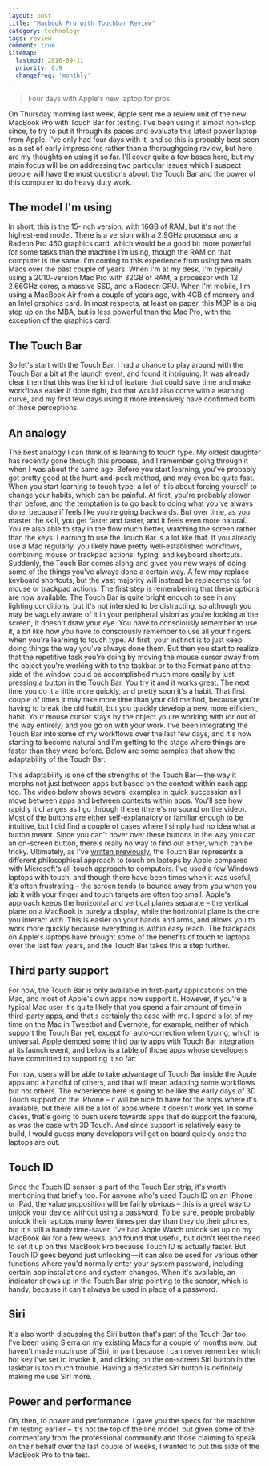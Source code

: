 ```yaml
---
layout: post
title: "Macbook Pro with Touchbar Review"
category: technology
tags: review
comment: true
sitemap:
  lastmod: 2016-09-11
  priority: 0.9
  changefreq: 'monthly'
---  
```

> Four days with Apple's new laptop for pros  

On Thursday morning last week, Apple sent me a review unit of the new MacBook Pro with Touch Bar for testing. I've been using it almost non-stop since, to try to put it through its paces and evaluate this latest power laptop from Apple. I've only had four days with it, and so this is probably best seen as a set of early impressions rather than a thoroughgoing review, but here are my thoughts on using it so far. I'll cover quite a few bases here, but my main focus will be on addressing two particular issues which I suspect people will have the most questions about: the Touch Bar and the power of this computer to do heavy duty work.  

## The model I'm using  
In short, this is the 15-inch version, with 16GB of RAM, but it's not the highest-end model. There is a version with a 2.9GHz processor and a Radeon Pro 460 graphics card, which would be a good bit more powerful for some tasks than the machine I'm using, though the RAM on that computer is the same. I'm coming to this experience from using two main Macs over the past couple of years. When I'm at my desk, I'm typically using a 2010-version Mac Pro with 32GB of RAM, a processor with 12 2.66GHz cores, a massive SSD, and a Radeon GPU. When I'm mobile, I'm using a MacBook Air from a couple of years ago, with 4GB of memory and an Intel graphics card. In most respects, at least on paper, this MBP is a big step up on the MBA, but is less powerful than the Mac Pro, with the exception of the graphics card.  

## The Touch Bar  
So let's start with the Touch Bar. I had a chance to play around with the Touch Bar a bit at the launch event, and found it intriguing. It was already clear then that this was the kind of feature that could save time and make workflows easier if done right, but that would also come with a learning curve, and my first few days using it more intensively have confirmed both of those perceptions.  

## An analogy  
The best analogy I can think of is learning to touch type. My oldest daughter has recently gone through this process, and I remember going through it when I was about the same age. Before you start learning, you've probably got pretty good at the hunt-and-peck method, and may even be quite fast. When you start learning to touch type, a lot of it is about forcing yourself to change your habits, which can be painful. At first, you're probably slower than before, and the temptation is to go back to doing what you've always done, because if feels like you're going backwards. But over time, as you master the skill, you get faster and faster, and it feels even more natural. You're also able to stay in the flow much better, watching the screen rather than the keys. Learning to use the Touch Bar is a lot like that. If you already use a Mac regularly, you likely have pretty well-established workflows, combining mouse or trackpad actions, typing, and keyboard shortcuts. Suddenly, the Touch Bar comes along and gives you new ways of doing some of the things you've always done a certain way. A few may replace keyboard shortcuts, but the vast majority will instead be replacements for mouse or trackpad actions. The first step is remembering that these options are now available. The Touch Bar is quite bright enough to see in any lighting conditions, but it's not intended to be distracting, so although you may be vaguely aware of it in your peripheral vision as you're looking at the screen, it doesn't draw your eye. You have to consciously remember to use it, a bit like how you have to consciously remember to use all your fingers when you're learning to touch type. At first, your instinct is to just keep doing things the way you've always done them. But then you start to realize that the repetitive task you're doing by moving the mouse cursor away from the object you're working with to the taskbar or to the Format pane at the side of the window could be accomplished much more easily by just pressing a button in the Touch Bar. You try it and it works great. The next time you do it a little more quickly, and pretty soon it's a habit. That first couple of times it may take more time than your old method, because you're having to break the old habit, but you quickly develop a new, more efficient, habit. Your mouse cursor stays by the object you're working with (or out of the way entirely) and you go on with your work. I've been integrating the Touch Bar into some of my workflows over the last few days, and it's now starting to become natural and I'm getting to the stage where things are faster than they were before. Below are some samples that show the adaptability of the Touch Bar:  

This adaptability is one of the strengths of the Touch Bar — the way it morphs not just between apps but based on the context within each app too. The video below shows several examples in quick succession as I move between apps and between contexts within apps. You'll see how rapidly it changes as I go through these (there's no sound on the video). Most of the buttons are either self-explanatory or familiar enough to be intuitive, but I did find a couple of cases where I simply had no idea what a button meant. Since you can't hover over these buttons in the way you can an on-screen button, there's really no way to find out either, which can be tricky. Ultimately, as I've [written previously][4], the Touch Bar represents a different philosophical approach to touch on laptops by Apple compared with Microsoft's all-touch approach to computers. I've used a few Windows laptops with touch, and though there have been times when it was useful, it's often frustrating – the screen tends to bounce away from you when you jab it with your finger and touch targets are often too small. Apple's approach keeps the horizontal and vertical planes separate – the vertical plane on a MacBook is purely a display, while the horizontal plane is the one you interact with. This is easier on your hands and arms, and allows you to work more quickly because everything is within easy reach. The trackpads on Apple's laptops have brought some of the benefits of touch to laptops over the last few years, and the Touch Bar takes this a step further.  

## Third party support  
For now, the Touch Bar is only available in first-party applications on the Mac, and most of Apple's own apps now support it. However, if you're a typical Mac user it's quite likely that you spend a fair amount of time in third-party apps, and that's certainly the case with me. I spend a lot of my time on the Mac in Tweetbot and Evernote, for example, neither of which support the Touch Bar yet, except for auto-correction when typing, which is universal. Apple demoed some third party apps with Touch Bar integration at its launch event, and below is a table of those apps whose developers have committed to supporting it so far:  

For now, users will be able to take advantage of Touch Bar inside the Apple apps and a handful of others, and that will mean adapting some workflows but not others. The experience here is going to be like the early days of 3D Touch support on the iPhone – it will be nice to have for the apps where it's available, but there will be a lot of apps where it doesn't work yet. In some cases, that's going to push users towards apps that do support the feature, as was the case with 3D Touch. And since support is relatively easy to build, I would guess many developers will get on board quickly once the laptops are out.  

## Touch ID  
Since the Touch ID sensor is part of the Touch Bar strip, it's worth mentioning that briefly too. For anyone who's used Touch ID on an iPhone or iPad, the value proposition will be fairly obvious – this is a great way to unlock your device without using a password. To be sure, people probably unlock their laptops many fewer times per day than they do their phones, but it's still a handy time-saver. I've had Apple Watch unlock set up on my MacBook Air for a few weeks, and found that useful, but didn't feel the need to set it up on this MacBook Pro because Touch ID is actually faster. But Touch ID goes beyond just unlocking — it can also be used for various other functions where you'd normally enter your system password, including certain app installations and system changes. When it's available, an indicator shows up in the Touch Bar strip pointing to the sensor, which is handy, because it can't always be used in place of a password.  

## Siri  
It's also worth discussing the Siri button that's part of the Touch Bar too. I've been using Sierra on my existing Macs for a couple of months now, but haven't made much use of Siri, in part because I can never remember which hot key I've set to invoke it, and clicking on the on-screen Siri button in the taskbar is too much trouble. Having a dedicated Siri button is definitely making me use Siri more.  

## Power and performance  
On, then, to power and performance. I gave you the specs for the machine I'm testing earlier – it's not the top of the line model, but given some of the commentary from the professional community and those claiming to speak on their behalf over the last couple of weeks, I wanted to put this side of the MacBook Pro to the test.  

[4]: https://medium.com/beyond-devices/apple-microsoft-and-the-future-of-touch-185cac8d7673#.m5e9rxsc9
